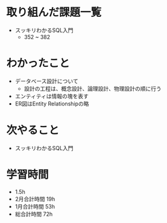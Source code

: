 # 取り組んだ課題一覧
- スッキリわかるSQL入門
  - 352 ~ 382
# わかったこと
- データベース設計について
  - 設計の工程は、概念設計、論理設計、物理設計の順に行う
- エンティティは情報の塊を表す
- ER図はEntity Relationshipの略
# 次やること
- スッキリわかるSQL入門
# 学習時間
- 1.5h
- 2月合計時間 19h
- 1月合計時間 53h
- 総合計時間 72h